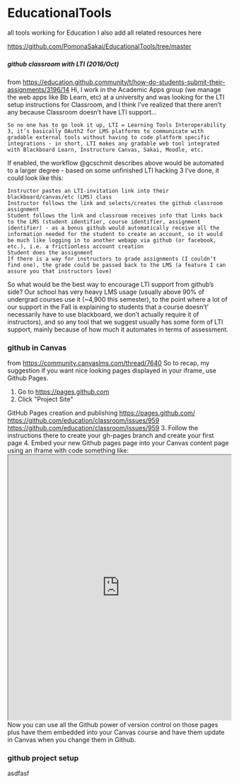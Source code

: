# EducationalTools
all tools working for Education
I also add all related resources here

https://github.com/PomonaSakai/EducationalTools/tree/master



#####
##### github classroom with LTI  (2016/Oct)
from https://education.github.community/t/how-do-students-submit-their-assignments/3196/14
Hi, I work in the Academic Apps group (we manage the web apps like Bb Learn, etc) at a university and was looking for the LTI setup instructions for Classroom, and I think I’ve realized that there aren’t any because Classroom doesn’t have LTI support…

    So no one has to go look it up, LTI = Learning Tools Interoperability 3, it’s basically OAuth2 for LMS platforms to communicate with gradable external tools without having to code platform specific integrations - in short, LTI makes any gradable web tool integrated with Blackboard Learn, Instructure Canvas, Sakai, Moodle, etc.

If enabled, the workflow @gcschmit describes above would be automated to a larger degree - based on some unfinished LTI hacking 3 I’ve done, it could look like this:

    Instructor pastes an LTI-invitation link into their blackboard/canvas/etc (LMS) class
    Instructor follows the link and selects/creates the github classroom assignment
    Student follows the link and classroom receives info that links back to the LMS (student identifier, course identifier, assignment identifier) - as a bonus github would automatically receive all the information needed for the student to create an account, so it would be much like logging in to another webapp via github (or facebook, etc.), i.e. a frictionless account creation
    Student does the assignment
    If there is a way for instructors to grade assignments (I couldn’t find one), the grade could be passed back to the LMS (a feature I can assure you that instructors love)
So what would be the best way to encourage LTI support from github’s side? Our school has very heavy LMS usage (usually above 90% of undergrad courses use it (~4,900 this semester), to the point where a lot of our support in the Fall is explaining to students that a course doesn’t’ necessarily have to use blackboard, we don’t actually require it of instructors), and so any tool that we suggest usually has some form of LTI support, mainly because of how much it automates in terms of assessment.

### github in Canvas
from https://community.canvaslms.com/thread/7640
So to recap, my suggestion if you want nice looking pages displayed in your iframe, use Github Pages.
1. Go to https://pages.github.com
2.  Click "Project Site"

GitHub Pages creation and publishing
https://pages.github.com/
https://github.com/education/classroom/issues/959
https://github.com/education/classroom/issues/959
3.	Follow the instructions there to create your gh-pages branch and create your first page
4.	Embed your new Github pages page into your Canvas content page using an iframe with code something like: <iframe src="https://musebrarian.github.io//" width="100%" height="600"></iframe> 
Now you can use all the Github power of version control on those pages plus have them embedded into your Canvas course and have them update in Canvas when you change them in Github.


### github project setup
asdfasf

